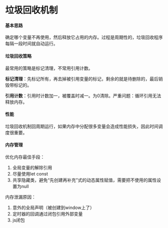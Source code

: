 # 垃圾回收机制

#### 基本思路

确定哪个变量不再使用，然后释放它占用的内存。过程是周期性的，垃圾回收程序每隔一段时间就自动运行。

#### 垃圾回收策略

最常用的策略是标记清理，不常用引用计数。

**标记清理**：先标记所有，再去掉被引用变量的标记，剩余的就是待删除的，最后销毁带标记的。

**引用计数**：引用时计数加一，被覆盖时减一。为0清除。严重问题：循环引用无法释放内存。

#### 性能

垃圾回收机制回周期运行，如果内存中分配很多变量会造成性能损失，因此时间调度很重要。

#### 内存管理

优化内存最佳手段：

1. 全局变量的解除引用
2. 尽量使用let const
3. 共享隐藏类，避免“先创建再补充”式的动态属性赋值，需要把不使用的属性设置为null

内存泄漏原因：

1. 意外的全局声明（被创建到window上了）
2. 定时器的回调通过闭包引用外部变量
3. js闭包